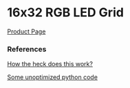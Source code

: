 # 16x32 RGB LED Grid

[Product Page](https://www.adafruit.com/product/420)

### References

[How the heck does this work?](https://learn.adafruit.com/32x16-32x32-rgb-led-matrix/how-the-matrix-works)

[Some unoptimized python code](https://learn.adafruit.com/connecting-a-16x32-rgb-led-matrix-panel-to-a-raspberry-pi/experimental-python-code)

